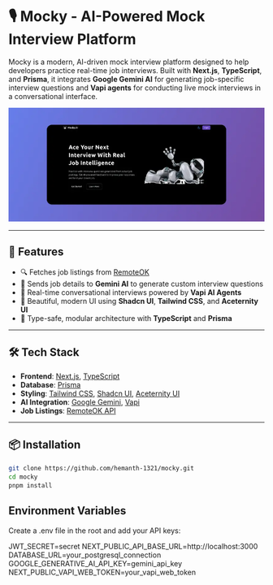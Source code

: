 # 🎙️ Mocky - AI-Powered Mock Interview Platform

Mocky is a modern, AI-driven mock interview platform designed to help developers practice real-time job interviews. Built with **Next.js**, **TypeScript**, and **Prisma**, it integrates **Google Gemini AI** for generating job-specific interview questions and **Vapi agents** for conducting live mock interviews in a conversational interface.

![Mocky Screenshot](./public/mocky.webp)

---

## 🚀 Features

- 🔍 Fetches job listings from [RemoteOK](https://remoteok.com)
- 🧠 Sends job details to **Gemini AI** to generate custom interview questions
- 💬 Real-time conversational interviews powered by **Vapi AI Agents**
- 🎨 Beautiful, modern UI using **Shadcn UI**, **Tailwind CSS**, and **Aceternity UI**
- 🧩 Type-safe, modular architecture with **TypeScript** and **Prisma**

---

## 🛠️ Tech Stack

- **Frontend**: [Next.js](https://nextjs.org/), [TypeScript](https://www.typescriptlang.org/)
- **Database**: [Prisma](https://www.prisma.io/)
- **Styling**: [Tailwind CSS](https://tailwindcss.com/), [Shadcn UI](https://ui.shadcn.com/), [Aceternity UI](https://ui.aceternity.com/)
- **AI Integration**: [Google Gemini](https://deepmind.google/technologies/gemini/), [Vapi](https://vapi.ai/)
- **Job Listings**: [RemoteOK API](https://remoteok.com/api)

---

## 📦 Installation

```bash
git clone https://github.com/hemanth-1321/mocky.git
cd mocky
pnpm install
```

## Environment Variables

Create a .env file in the root and add your API keys:

JWT_SECRET=secret
NEXT_PUBLIC_API_BASE_URL=http://localhost:3000
DATABASE_URL=your_postgresql_connection
GOOGLE_GENERATIVE_AI_API_KEY=gemini_api_key
NEXT_PUBLIC_VAPI_WEB_TOKEN=your_vapi_web_token
